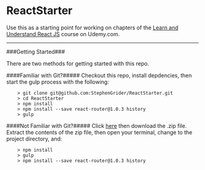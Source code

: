 ReactStarter
====

Use this as a starting point for working on chapters of the [Learn and Understand React JS](https://www.udemy.com/learn-and-understand-reactjs/) course on Udemy.com.

---

###Getting Started###

There are two methods for getting started with this repo.

####Familiar with Git?#####
Checkout this repo, install depdencies, then start the gulp process with the following:

```
	> git clone git@github.com:StephenGrider/ReactStarter.git
	> cd ReactStarter
	> npm install
	> npm install --save react-router@1.0.3 history
	> gulp
```

####Not Familiar with Git?#####
Click [here](https://github.com/StephenGrider/ReactStarter/releases) then download the .zip file.  Extract the contents of the zip file, then open your terminal, change to the project directory, and:

```
	> npm install
	> gulp
	> npm install --save react-router@1.0.3 history
```
